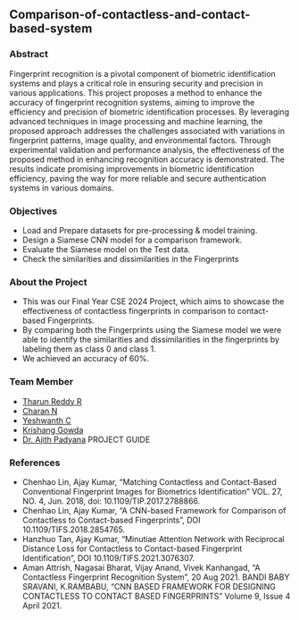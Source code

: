 ## Comparison-of-contactless-and-contact-based-system

### Abstract

Fingerprint recognition is a pivotal component of biometric identification systems and plays a critical role in ensuring security and precision in various applications. This project proposes a method to enhance the accuracy of fingerprint recognition systems, aiming to improve the efficiency and precision of biometric identification processes. By leveraging advanced techniques in image processing and machine learning, the proposed approach addresses the challenges associated with variations in fingerprint patterns, image quality, and environmental factors. Through experimental validation and performance analysis, the effectiveness of the proposed method in enhancing recognition accuracy is demonstrated. The results indicate promising improvements in biometric identification efficiency, paving the way for more reliable and secure authentication systems in various domains.

### Objectives

- Load and Prepare datasets for pre-processing & model training.
- Design a Siamese CNN model for a comparison framework.
- Evaluate the Siamese model on the Test data.
- Check the similarities and dissimilarities in the Fingerprints

### About the Project

- This was our Final Year CSE 2024 Project, which aims to showcase the effectiveness of contactless fingerprints in comparison to contact-based Fingerprints.
- By comparing both the Fingerprints using the Siamese model we were able to identify the similarities and dissimilarities in the fingerprints by labeling them as class 0 and class 1.
- We achieved an accuracy of 60%.

### Team Member

- [Tharun Reddy R](https://www.linkedin.com/in/tharunreddy14/)
- [Charan N](https://www.linkedin.com/in/charan-n-b4040a1a3/)
- [Yeshwanth C](https://www.linkedin.com/in/yeshwanth-c-b760a2203/)
- [Krishang Gowda](https://www.linkedin.com/in/krishang-gowda-199263255/)
- [Dr. Ajith Padyana](https://www.linkedin.com/in/drajithpadyana/) PROJECT GUIDE

### References

- Chenhao Lin, Ajay Kumar, “Matching Contactless and Contact-Based Conventional Fingerprint Images for Biometrics Identification” VOL. 27, NO. 4, Jun. 2018, doi: 10.1109/TIP.2017.2788866.
- Chenhao Lin, Ajay Kumar, “A CNN-based Framework for Comparison of Contactless to Contact-based Fingerprints”, DOI 10.1109/TIFS.2018.2854765.
- Hanzhuo Tan, Ajay Kumar,  “Minutiae Attention Network with Reciprocal Distance Loss for Contactless to Contact-based Fingerprint Identification”, DOI 10.1109/TIFS.2021.3076307.
- Aman Attrish, Nagasai Bharat, Vijay Anand, Vivek Kanhangad, “A Contactless Fingerprint Recognition System”, 20 Aug 2021.
BANDI BABY SRAVANI, K.RAMBABU, “CNN BASED FRAMEWORK FOR DESIGNING CONTACTLESS TO CONTACT BASED FINGERPRINTS” Volume 9, Issue 4 April 2021.
